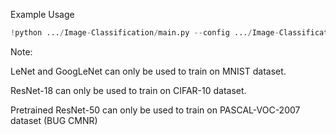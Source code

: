 Example Usage

```python
!python .../Image-Classification/main.py --config .../Image-Classification/config/config.yaml
```

Note:

LeNet and GoogLeNet can only be used to train on MNIST dataset.

ResNet-18 can only be used to train on CIFAR-10 dataset.

Pretrained ResNet-50 can only be used to train on PASCAL-VOC-2007 dataset (BUG CMNR)
